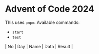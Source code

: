 
# Advent of Code 2024

This uses `pnpm`. Available commands:

- `start`
- `test`

| No  | Day | Name         | Data     | Result |

